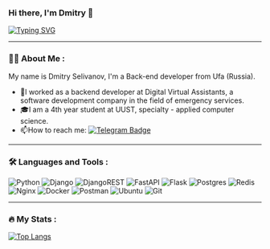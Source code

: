 ### Hi there, I'm Dmitry 👋
[![Typing SVG](https://readme-typing-svg.herokuapp.com?color=%2336BCF7&lines=Python-developer)](https://git.io/typing-svg)

---

### :man_technologist: About Me :
My name is Dmitry Selivanov, I'm a Back-end developer from Ufa (Russia).
- :telescope:I worked as a backend developer at Digital Virtual Assistants, a software development company in the field of emergency services.
- :mortar_board:I am a 4th year student at UUST, specialty - applied computer science.
- :mailbox:How to reach me: [![Telegram Badge](https://img.shields.io/badge/-dimanitto-blue?style=flat&logo=Telegram&logoColor=white)](https://t.me/dimanitto)

---

### :hammer_and_wrench: Languages and Tools :

![Python](https://img.shields.io/badge/python-3670A0?style=for-the-badge&logo=python&logoColor=ffdd54)
![Django](https://img.shields.io/badge/django-%23092E20.svg?style=for-the-badge&logo=django&logoColor=white)
![DjangoREST](https://img.shields.io/badge/DJANGO-REST-ff1709?style=for-the-badge&logo=django&logoColor=white&color=ff1709&labelColor=gray)
![FastAPI](https://img.shields.io/badge/FastAPI-005571?style=for-the-badge&logo=fastapi)
![Flask](https://img.shields.io/badge/flask-%23000.svg?style=for-the-badge&logo=flask&logoColor=white)
![Postgres](https://img.shields.io/badge/postgres-%23316192.svg?style=for-the-badge&logo=postgresql&logoColor=white)
![Redis](https://img.shields.io/badge/redis-%23DD0031.svg?style=for-the-badge&logo=redis&logoColor=white)
![Nginx](https://img.shields.io/badge/nginx-%23009639.svg?style=for-the-badge&logo=nginx&logoColor=white)
![Docker](https://img.shields.io/badge/docker-%230db7ed.svg?style=for-the-badge&logo=docker&logoColor=white)
![Postman](https://img.shields.io/badge/Postman-FF6C37?style=for-the-badge&logo=postman&logoColor=white)
![Ubuntu](https://img.shields.io/badge/Ubuntu-E95420?style=for-the-badge&logo=ubuntu&logoColor=white)
![Git](https://img.shields.io/badge/git-%23F05033.svg?style=for-the-badge&logo=git&logoColor=white)

---

### :fire: My Stats :

[![Top Langs](https://github-readme-stats.vercel.app/api/top-langs/?username=dimanitto&theme=dark&layout=compact)](https://github.com/anuraghazra/github-readme-stats)
